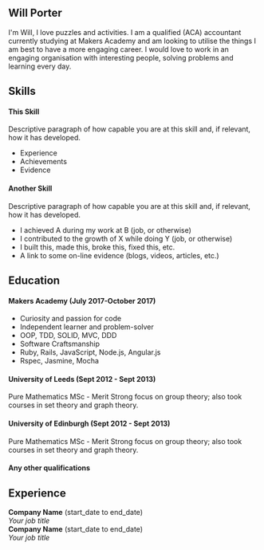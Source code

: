 ## Will Porter

I'm Will, I love puzzles and activities. I am a qualified (ACA) accountant currently studying at Makers Academy and am looking to utilise the things I am best to have a more engaging career. I would love to work in an engaging organisation with interesting people, solving problems and learning every day.


## Skills

#### This Skill

Descriptive paragraph of how capable you are at this skill and, if relevant, how it has developed.

- Experience
- Achievements
- Evidence

#### Another Skill

Descriptive paragraph of how capable you are at this skill and, if relevant, how it has developed.

- I achieved A during my work at B (job, or otherwise)
- I contributed to the growth of X while doing Y (job, or otherwise)
- I built this, made this, broke this, fixed this, etc.
- A link to some on-line evidence (blogs, videos, articles, etc.)

## Education

#### Makers Academy (July 2017-October 2017)

- Curiosity and passion for code
- Independent learner and problem-solver
- OOP, TDD, SOLID, MVC, DDD
- Software Craftsmanship
- Ruby, Rails, JavaScript, Node.js, Angular.js
- Rspec, Jasmine, Mocha

#### University of Leeds (Sept 2012 - Sept 2013)

Pure Mathematics MSc - Merit
Strong focus on group theory; also took courses in set theory and graph theory.

#### University of Edinburgh (Sept 2012 - Sept 2013)

Pure Mathematics MSc - Merit
Strong focus on group theory; also took courses in set theory and graph theory.

#### Any other qualifications

## Experience

**Company Name** (start_date to end_date)    
*Your job title*  
**Company Name** (start_date to end_date)   
*Your job title*  

